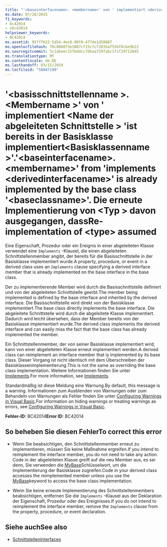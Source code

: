 ```yaml
---
title: "'<baseinterfacename>. <membername>' von ' implementiert <derivedinterfacename>'wird bereits implementiert durch die Basisklasse'<baseclassname>'. Die erneute Implementierung von <type> davon ausgegangen, dass"
ms.date: 07/20/2015
f1_keywords:
- bc42014
- vbc42014
helpviewer_keywords:
- BC42014
ms.assetid: 95fff622-5d54-4ec8-90f0-477de1d58687
ms.openlocfilehash: 76c806073e3887cf15c7cf2835af55bf8cbe9b22
ms.sourcegitcommit: 5c1abeec15fbddcc7dbaa729fabc1f1f29f12045
ms.translationtype: MT
ms.contentlocale: de-DE
ms.lasthandoff: 03/15/2019
ms.locfileid: "58047190"
---
```

# <a name="baseinterfacenamemembername-from-implements-derivedinterfacename-is-already-implemented-by-the-base-class-baseclassname-re-implementation-of-type-assumed"></a><span data-ttu-id="913fc-103">'\<basisschnittstellenname >. \<Membername >' von ' implementiert \<Name der abgeleiteten Schnittstelle > 'ist bereits in der Basisklasse implementiert\<Basisklassenname >'.</span><span class="sxs-lookup"><span data-stu-id="913fc-103">'\<baseinterfacename>.\<membername>' from 'implements \<derivedinterfacename>' is already implemented by the base class '\<baseclassname>'.</span></span> <span data-ttu-id="913fc-104">Die erneute Implementierung von \<Typ > davon ausgegangen, dass</span><span class="sxs-lookup"><span data-stu-id="913fc-104">Re-implementation of \<type> assumed</span></span>
<span data-ttu-id="913fc-105">Eine Eigenschaft, Prozedur oder ein Ereignis in einer abgeleiteten Klasse verwendet eine `Implements` -Klausel, die einen abgeleiteten Schnittstellenmember angibt, der bereits für die Basisschnittstelle in der Basisklasse implementiert wurde.</span><span class="sxs-lookup"><span data-stu-id="913fc-105">A property, procedure, or event in a derived class uses an `Implements` clause specifying a derived interface member that is already implemented on the base interface in the base class.</span></span>  
  
 <span data-ttu-id="913fc-106">Der zu implementierende Member wird durch die Basisschnittstelle definiert und von der abgeleiteten Schnittstelle geerbt.</span><span class="sxs-lookup"><span data-stu-id="913fc-106">The member being implemented is defined by the base interface and inherited by the derived interface.</span></span> <span data-ttu-id="913fc-107">Die Basisschnittstelle wird direkt von der Basisklasse implementiert.</span><span class="sxs-lookup"><span data-stu-id="913fc-107">The base class directly implements the base interface.</span></span> <span data-ttu-id="913fc-108">Die abgeleitete Schnittstelle wird durch die abgeleitete Klasse implementiert. Dadurch wird leicht übersehen, dass der Member bereits von der Basisklasse implementiert wurde.</span><span class="sxs-lookup"><span data-stu-id="913fc-108">The derived class implements the derived interface and can easily miss the fact that the base class has already implemented the member.</span></span>  
  
 <span data-ttu-id="913fc-109">Ein Schnittstellenmember, der von seiner Basisklasse implementiert wird, kann von einer abgeleiteten Klasse erneut implementiert werden.</span><span class="sxs-lookup"><span data-stu-id="913fc-109">A derived class can reimplement an interface member that is implemented by its base class.</span></span> <span data-ttu-id="913fc-110">Dieser Vorgang ist nicht identisch mit dem Überschreiben der Basisklassenimplementierung.</span><span class="sxs-lookup"><span data-stu-id="913fc-110">This is not the same as overriding the base class implementation.</span></span> <span data-ttu-id="913fc-111">Weitere Informationen finden Sie unter [Implements](../../visual-basic/language-reference/statements/implements-clause.md).</span><span class="sxs-lookup"><span data-stu-id="913fc-111">For more information, see [Implements](../../visual-basic/language-reference/statements/implements-clause.md).</span></span>  
  
 <span data-ttu-id="913fc-112">Standardmäßig ist diese Meldung eine Warnung.</span><span class="sxs-lookup"><span data-stu-id="913fc-112">By default, this message is a warning.</span></span> <span data-ttu-id="913fc-113">Informationen zum Ausblenden von Warnungen oder zum Behandeln von Warnungen als Fehler finden Sie unter [Configuring Warnings in Visual Basic](/visualstudio/ide/configuring-warnings-in-visual-basic).</span><span class="sxs-lookup"><span data-stu-id="913fc-113">For information on hiding warnings or treating warnings as errors, see [Configuring Warnings in Visual Basic](/visualstudio/ide/configuring-warnings-in-visual-basic).</span></span>  
  
 <span data-ttu-id="913fc-114">**Fehler-ID:** BC42014</span><span class="sxs-lookup"><span data-stu-id="913fc-114">**Error ID:** BC42014</span></span>  
  
## <a name="to-correct-this-error"></a><span data-ttu-id="913fc-115">So beheben Sie diesen Fehler</span><span class="sxs-lookup"><span data-stu-id="913fc-115">To correct this error</span></span>  
  
-   <span data-ttu-id="913fc-116">Wenn Sie beabsichtigen, den Schnittstellenmember erneut zu implementieren, müssen Sie keine Maßnahme ergreifen.</span><span class="sxs-lookup"><span data-stu-id="913fc-116">If you intend to reimplement the interface member, you do not need to take any action.</span></span> <span data-ttu-id="913fc-117">Code in der abgeleiteten Klasse greift auf die neu Member aus, es sei denn, Sie verwenden die [MyBase](~/docs/visual-basic/programming-guide/program-structure/me-my-mybase-and-myclass.md#mybase)Schlüsselwort, um die Implementierung der Basisklasse zugreifen.</span><span class="sxs-lookup"><span data-stu-id="913fc-117">Code in your derived class accesses the reimplemented member unless you use the [MyBase](~/docs/visual-basic/programming-guide/program-structure/me-my-mybase-and-myclass.md#mybase)keyword to access the base class implementation.</span></span>  
  
-   <span data-ttu-id="913fc-118">Wenn Sie keine erneute Implementierung des Schnittstellenmembers beabsichtigen, entfernen Sie die `Implements` -Klausel aus der Deklaration der Eigenschaft, Prozedur oder des Ereignisses.</span><span class="sxs-lookup"><span data-stu-id="913fc-118">If you do not intend to reimplement the interface member, remove the `Implements` clause from the property, procedure, or event declaration.</span></span>  
  
## <a name="see-also"></a><span data-ttu-id="913fc-119">Siehe auch</span><span class="sxs-lookup"><span data-stu-id="913fc-119">See also</span></span>

- [<span data-ttu-id="913fc-120">Schnittstellen</span><span class="sxs-lookup"><span data-stu-id="913fc-120">Interfaces</span></span>](../../visual-basic/programming-guide/language-features/interfaces/index.md)
